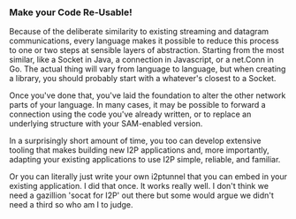 
### Make your Code Re-Usable!

Because of the deliberate similarity to existing streaming and datagram
communications, every language makes it possible to reduce this process to one
or two steps at sensible layers of abstraction. Starting from the most similar,
like a Socket in Java, a connection in Javascript, or a net.Conn in Go. The
actual thing will vary from language to language, but when creating a library,
you should probably start with a whatever's closest to a Socket.

Once you've done that, you've laid the foundation to alter the other network
parts of your language. In many cases, it may be possible to forward a
connection using the code you've already written, or to replace an underlying
structure with your SAM-enabled version.

In a surprisingly short amount of time, you too can develop extensive tooling
that makes building new I2P applications and, more importantly, adapting your
existing applications to use I2P simple, reliable, and familiar.

Or you can literally just write your own i2ptunnel that you can embed in your
existing application. I did that once. It works really well. I don't think we
need a gazillion 'socat for I2P' out there but some would argue we didn't need
a third so who am I to judge.
